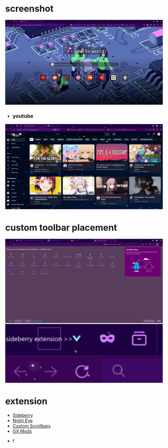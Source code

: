 # screenshot
![alt text](https://github.com/Rifqi2007c/firefox-css/blob/main/Screenshot%202024-03-24%20172337.png)
* ### youtube
![alt text](https://github.com/Rifqi2007c/firefox-css/blob/main/Screenshot%202024-03-30%20025904.png)

# custom toolbar placement
![alt text](https://github.com/Rifqi2007c/firefox-css/blob/main/Screenshot%202024-03-30%20025951.png)
![alt txt](https://github.com/Rifqi2007c/firefox-css/blob/main/side.png)

# extension
* [Sideberry](https://addons.mozilla.org/en-US/firefox/addon/sidebery/)
* [Night Eye](https://addons.mozilla.org/en-US/firefox/addon/night-eye-dark-mode/)
* [Custom Scrollbars](https://addons.mozilla.org/en-US/firefox/addon/custom-scrollbars/)
* [GX Mods](https://addons.mozilla.org/en-US/firefox/addon/gx-mods/)
 - f
